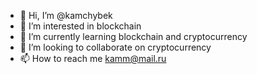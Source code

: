 - 👋 Hi, I’m @kamchybek
- 👀 I’m interested in blockchain
- 🌱 I’m currently learning blockchain and cryptocurrency
- 💞️ I’m looking to collaborate on cryptocurrency
- 📫 How to reach me kamm@mail.ru

<!---
kamchybek/kamchybek is a ✨ special ✨ repository because its `README.md` (this file) appears on your GitHub profile.
You can click the Preview link to take a look at your changes.
--->
